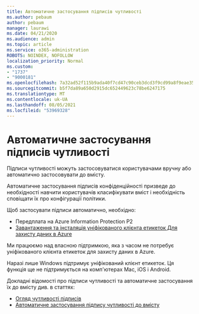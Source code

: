 ```yaml
---
title: Автоматичне застосування підписів чутливості
ms.author: pebaum
author: pebaum
manager: laurawi
ms.date: 04/21/2020
ms.audience: admin
ms.topic: article
ms.service: o365-administration
ROBOTS: NOINDEX, NOFOLLOW
localization_priority: Normal
ms.custom:
- "1737"
- "9000181"
ms.openlocfilehash: 7a32ad52f115b9ada40f7cd47c90ceb3dcd3f9cd99a8f9eae3514b2e45e73bb8
ms.sourcegitcommit: b5f7da89a650d2915dc652449623c78be6247175
ms.translationtype: MT
ms.contentlocale: uk-UA
ms.lasthandoff: 08/05/2021
ms.locfileid: "53969328"
---
```

# <a name="auto-apply-sensitivity-labels"></a>Автоматичне застосування підписів чутливості

Підписи чутливості можуть застосовуватися користувачами вручну або автоматично застосовувати до вмісту.

Автоматичне застосування підписів конфіденційності призведе до необхідності навчити користувачів класифікувати вміст і необхідність сповіщати їх про конфігурації політики.

Щоб застосувати підписи автоматично, необхідно:

- Передплата на Azure Information Protection P2
- [Завантаження та інсталяція уніфікованого клієнта етикеток Для захисту даних в Azure](https://docs.microsoft.com/azure/information-protection/rms-client/install-unifiedlabelingclient-app)

Ми працюємо над власною підтримкою, яка з часом не потребує уніфікованого клієнта етикеток для захисту даних в Azure.

Наразі лише Windows підтримує уніфікований клієнт етикеток.  Ця функція ще не підтримується на комп'ютерах Mac, iOS і Android.

Докладні відомості про підписи чутливості та автоматичне застосування їх до вмісту див. в статтях:

- [Огляд чутливості підписів](https://docs.microsoft.com/microsoft-365/compliance/sensitivity-labels)
- [Автоматичне застосування підпису чутливості до вмісту](https://docs.microsoft.com/microsoft-365/compliance/apply-sensitivity-label-automatically)